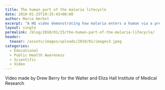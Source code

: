 ```yaml
---
title: The human part of the malaria lifecycle
date: 2010-01-25T19:35:43+00:00
author: Marco Herbst
excerpt: "A HQ video demonstrating how malaria enters a human via a pregnant mosquito's bite and adversely affects the liver. In the second phase it attacks the red blood cells.    "
layout: single
permalink: /blog/2010/01/25/the-human-part-of-the-malaria-lifecycle/
header:
  teaser: /assets/images/uploads/2010/01/images3.jpeg
categories:
  - Educational
  - Public Health Awareness
  - Scientific
  - Video
---
```

Video made by Drew Berry for the Walter and Eliza Hall Institute of Medical Research
